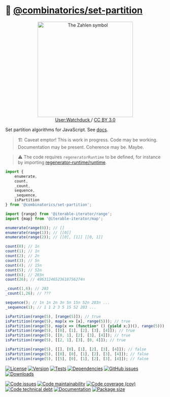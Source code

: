 :bento: [@combinatorics/set-partition](https://computational-combinatorics.github.io/set-partition)
==

<p align="center">
<a href="https://en.wikipedia.org/wiki/File:Set_partitions_4;_Hasse;_circles.svg">
<img alt="The Zahlen symbol" src="https://upload.wikimedia.org/wikipedia/commons/3/32/Set_partitions_4%3B_Hasse%3B_circles.svg" width="300">
</a><br/>
<a href="https://commons.wikimedia.org/wiki/User:Watchduck">
User:Watchduck
</a>
/
<a href="https://creativecommons.org/licenses/by/3.0/deed.en">CC BY 3.0</a>
</p>

Set partition algorithms for JavaScript.
See [docs](https://computational-combinatorics.github.io/set-partition/index.html).

> :building_construction: Caveat emptor! This is work in progress. Code may be
> working. Documentation may be present. Coherence may be. Maybe.

> :warning: The code requires `regeneratorRuntime` to be defined, for instance by importing
> [regenerator-runtime/runtime](https://www.npmjs.com/package/regenerator-runtime).

```js
import {
	enumerate,
	count,
	_count,
	sequence,
	_sequence,
	isPartition
} from '@combinatorics/set-partition';

import {range} from '@iterable-iterator/range';
import {map} from '@iterable-iterator/map';

enumerate(range(0)); // []
enumerate(range(1)); // [[0]]
enumerate(range(2)); // [[0], [1]] [[0, 1]]

count(0); // 1n
count(1); // 1n
count(2); // 2n
count(3); // 5n
count(4); // 15n
count(5); // 52n
count(6); // 203n
count(26); // 49631246523618756274n

_count(1,6); // 203
_count(1,26); // ???

sequence(); // 1n 1n 2n 3n 5n 15n 52n 203n ...
_sequence(1); // 1 1 2 3 5 15 52 203 ...

isPartition(range(5), [range(5)]); // true
isPartition(range(5), map(x => [x], range(5))); // true
isPartition(range(5), map(x => (function* () {yield x;})(), range(5))); // true
isPartition(range(5), [[0], [1], [2], [3], [4]]); // true
isPartition(range(5), [[0, 1], [2], [3], [4]]); // true
isPartition(range(5), [[2, 1], [3], [0, 4]]); // true

isPartition(range(5), [[], [0], [1], [2], [3], [4]]); // false
isPartition(range(5), [[0], [0], [1], [2], [3], [4]]); // false
isPartition(range(5), [[5], [0], [1], [2], [3], [4]]); // false
```

[![License](https://img.shields.io/github/license/computational-combinatorics/set-partition.svg)](https://raw.githubusercontent.com/computational-combinatorics/set-partition/main/LICENSE)
[![Version](https://img.shields.io/npm/v/@combinatorics/set-partition.svg)](https://www.npmjs.org/package/@combinatorics/set-partition)
[![Tests](https://img.shields.io/github/actions/workflow/status/computational-combinatorics/set-partition/ci.yml?branch=main&event=push&label=tests)](https://github.com/computational-combinatorics/set-partition/actions/workflows/ci.yml?query=branch:main)
[![Dependencies](https://img.shields.io/librariesio/github/computational-combinatorics/set-partition.svg)](https://github.com/computational-combinatorics/set-partition/network/dependencies)
[![GitHub issues](https://img.shields.io/github/issues/computational-combinatorics/set-partition.svg)](https://github.com/computational-combinatorics/set-partition/issues)
[![Downloads](https://img.shields.io/npm/dm/@combinatorics/set-partition.svg)](https://www.npmjs.org/package/@combinatorics/set-partition)

[![Code issues](https://img.shields.io/codeclimate/issues/computational-combinatorics/set-partition.svg)](https://codeclimate.com/github/computational-combinatorics/set-partition/issues)
[![Code maintainability](https://img.shields.io/codeclimate/maintainability/computational-combinatorics/set-partition.svg)](https://codeclimate.com/github/computational-combinatorics/set-partition/trends/churn)
[![Code coverage (cov)](https://img.shields.io/codecov/c/gh/computational-combinatorics/set-partition/main.svg)](https://codecov.io/gh/computational-combinatorics/set-partition)
[![Code technical debt](https://img.shields.io/codeclimate/tech-debt/computational-combinatorics/set-partition.svg)](https://codeclimate.com/github/computational-combinatorics/set-partition/trends/technical_debt)
[![Documentation](https://computational-combinatorics.github.io/set-partition/badge.svg)](https://computational-combinatorics.github.io/set-partition/source.html)
[![Package size](https://img.shields.io/bundlephobia/minzip/@combinatorics/set-partition)](https://bundlephobia.com/result?p=@combinatorics/set-partition)
